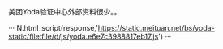 美团Yoda验证中心外部资料很少。。 

···
N.html_script(response,'https://static.meituan.net/bs/yoda-static/file:file/d/js/yoda.e6e7c3988817eb17.js')
···